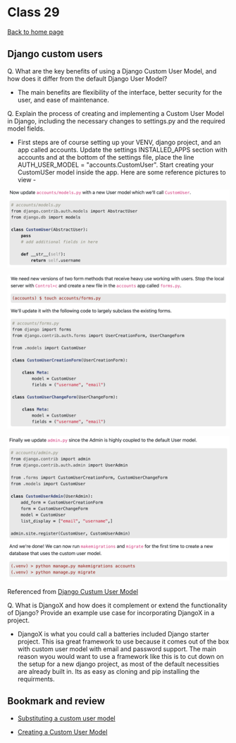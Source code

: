 # Class 29

[Back to home page](../README.md)

## Django custom users

Q. What are the key benefits of using a Django Custom User Model, and how does it differ from the default Django User Model?

- The main benefits are flexibility of the interface, better security for the user, and ease of maintenance.

Q. Explain the process of creating and implementing a Custom User Model in Django, including the necessary changes to settings.py and the required model fields.

- First steps are of course setting up your VENV, django project, and an app called accounts. Update the settings INSTALLED_APPS section with accounts and at the bottom of the settings file, place the line AUTH_USER_MODEL = "accounts.CustomUser". Start creating your CustomUSer model inside the app. Here are some reference pictures to view -

![Custom user configuration part 1](../401-pictures/custom_user1.png)

![Custom user configuration part 2](../401-pictures/custom_user2.png)

![Custom user configuration part 3](../401-pictures/custom_user3.png)

Referenced from [Django Custum User Model](https://learndjango.com/tutorials/django-custom-user-model)

Q. What is DjangoX and how does it complement or extend the functionality of Django? Provide an example use case for incorporating DjangoX in a project.

- DjangoX is what you could call a batteries included Django starter project. This isa great framework to use because it comes out of the box with custom user model with email and password support. The main reason wyou would want to use a framework like this is to cut down on the setup for a new django project, as most of the default necessities are already built in. Its as easy as cloning and pip installing the requirments.

## Bookmark and review

- [Substituting a custom user model](https://docs.djangoproject.com/en/3.0/topics/auth/customizing/#auth-custom-user)

- [Creating a Custom User Model](https://www.youtube.com/watch?v=eCeRC7E8Z7Y&t=59s)
